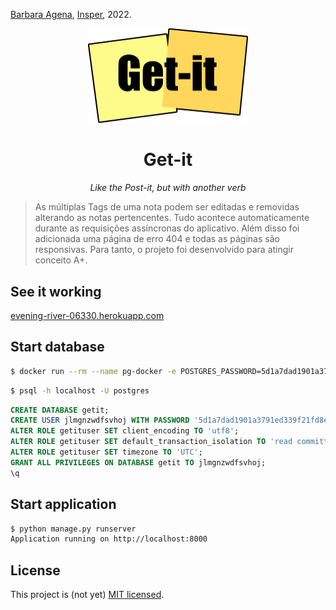 [Barbara Agena](http://lattes.cnpq.br/3888793516541327), [Insper](https://www.insper.edu.br/), 2022.

<p align="center">
  <img src="notes/static/notes/image/logo-getit.png" alt="Get-it" width="256">
</p>
<h1 align="center">
  Get-it
</h1>
<p align="center">
  <i>Like the Post-it, but with another verb</i>
</p>

> As múltiplas Tags de uma nota podem ser editadas e removidas alterando as notas pertencentes. Tudo acontece automaticamente durante as requisições assíncronas do aplicativo. Além disso foi adicionada uma página de erro 404 e todas as páginas são responsivas. Para tanto, o projeto foi desenvolvido para atingir conceito A+.

## See it working
[evening-river-06330.herokuapp.com](https://evening-river-06330.herokuapp.com/)

## Start database
```bash
$ docker run --rm --name pg-docker -e POSTGRES_PASSWORD=5d1a7dad1901a3791ed339f21fd8e52cafdb4076f0c7852077e9e6287aa93fcf -d -p 5432:5432 -v $HOME/docker/volumes/postgres:/var/lib/postgresql/data postgres
```

```bash
$ psql -h localhost -U postgres
```

```sql
CREATE DATABASE getit;
CREATE USER jlmgnzwdfsvhoj WITH PASSWORD '5d1a7dad1901a3791ed339f21fd8e52cafdb4076f0c7852077e9e6287aa93fcf';
ALTER ROLE getituser SET client_encoding TO 'utf8';
ALTER ROLE getituser SET default_transaction_isolation TO 'read committed';
ALTER ROLE getituser SET timezone TO 'UTC';
GRANT ALL PRIVILEGES ON DATABASE getit TO jlmgnzwdfsvhoj;
\q
```

## Start application
```bash
$ python manage.py runserver
Application running on http://localhost:8000
```

## License
This project is (not yet) [MIT licensed](https://www.insper.edu.br/).
